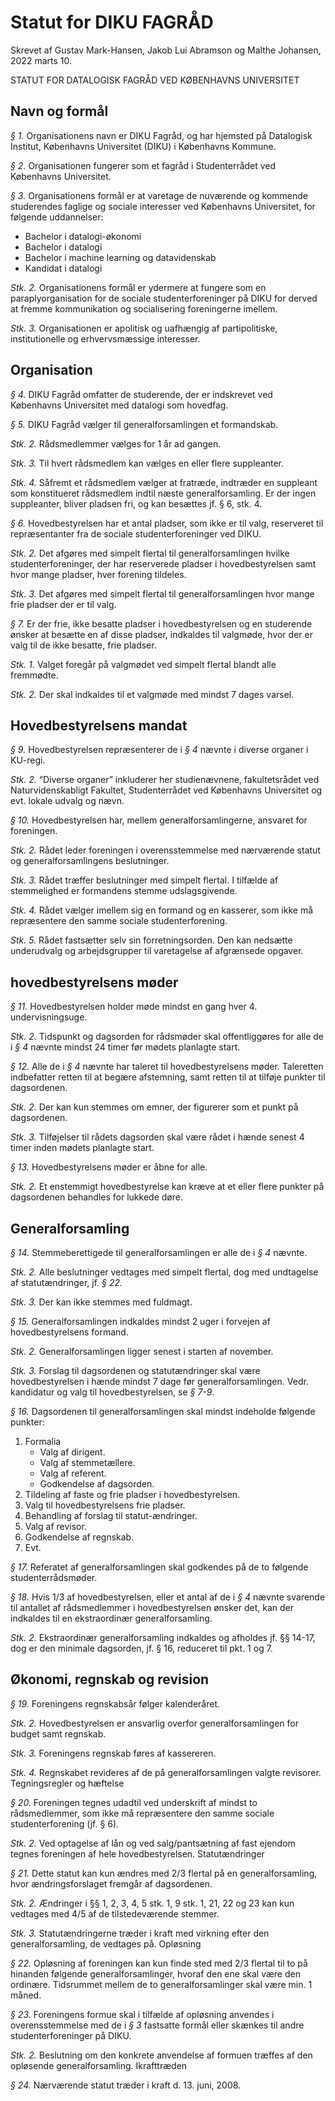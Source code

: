 # Statut for DIKU FAGRÅD
Skrevet af Gustav Mark-Hansen, Jakob Lui Abramson og Malthe Johansen, 2022 marts 10.

STATUT FOR DATALOGISK FAGRÅD VED KØBENHAVNS UNIVERSITET

## Navn og formål


*§ 1.* Organisationens navn er DIKU Fagråd, og har hjemsted på Datalogisk Institut, Københavns Universitet (DIKU) i Københavns Kommune.

*§ 2.* Organisationen fungerer som et fagråd i Studenterrådet ved Københavns Universitet.

*§ 3.* Organisationens formål er at varetage de nuværende og kommende studerendes faglige og sociale interesser ved Københavns Universitet, for følgende uddannelser:
- Bachelor i datalogi-økonomi
- Bachelor i datalogi
- Bachelor i machine learning og datavidenskab
- Kandidat i datalogi

*Stk. 2.* Organisationens formål er ydermere at fungere som en paraplyorganisation for de sociale studenterforeninger på DIKU for derved at fremme kommunikation og socialisering foreningerne imellem.

*Stk. 3.* Organisationen er apolitisk og uafhængig af partipolitiske, institutionelle og erhvervsmæssige interesser.

## Organisation


*§ 4.* DIKU Fagråd omfatter de studerende, der er indskrevet ved Københavns Universitet med datalogi som hovedfag.

*§ 5.* DIKU Fagråd vælger til generalforsamlingen et formandskab.

*Stk. 2.* Rådsmedlemmer vælges for 1 år ad gangen.

*Stk. 3.* Til hvert rådsmedlem kan vælges en eller flere suppleanter.

*Stk. 4.* Såfremt et rådsmedlem vælger at fratræde, indtræder en suppleant som konstitueret rådsmedlem indtil næste generalforsamling. Er der ingen suppleanter, bliver pladsen fri, og kan besættes jf. § 6, stk. 4.

*§ 6.* Hovedbestyrelsen har et antal pladser, som ikke er til valg, reserveret til repræsentanter fra de sociale studenterforeninger ved DIKU.

*Stk. 2.* Det afgøres med simpelt flertal til generalforsamlingen hvilke studenterforeninger, der har reserverede pladser i hovedbestyrelsen samt hvor mange pladser, hver forening tildeles.

*Stk. 3.* Det afgøres med simpelt flertal til generalforsamlingen hvor mange frie pladser der er til valg.

*§ 7.* Er der frie, ikke besatte pladser i hovedbestyrelsen og en studerende ønsker at besætte en af disse pladser, indkaldes til valgmøde, hvor der er valg til de ikke besatte, frie pladser.

*Stk. 1.* Valget foregår på valgmødet ved simpelt flertal blandt alle fremmødte.

*Stk. 2.* Der skal indkaldes til et valgmøde med mindst 7 dages varsel. 

## Hovedbestyrelsens mandat


*§ 9.* Hovedbestyrelsen repræsenterer de i *§ 4* nævnte i diverse organer i KU-regi.

*Stk. 2.* “Diverse organer” inkluderer her studienævnene, fakultetsrådet ved Naturvidenskabligt Fakultet, Studenterrådet ved Københavns Universitet og evt. lokale udvalg og nævn.

*§ 10.* Hovedbestyrelsen har, mellem generalforsamlingerne, ansvaret for foreningen.

*Stk. 2.* Rådet leder foreningen i overensstemmelse med nærværende statut og generalforsamlingens beslutninger.

*Stk. 3.* Rådet træffer beslutninger med simpelt flertal. I tilfælde af stemmelighed er formandens stemme udslagsgivende.

*Stk. 4.* Rådet vælger imellem sig en formand og en kasserer, som ikke må repræsentere den samme sociale studenterforening.

*Stk. 5.* Rådet fastsætter selv sin forretningsorden. Den kan nedsætte underudvalg og arbejdsgrupper til varetagelse af afgrænsede opgaver.

## hovedbestyrelsens møder


*§ 11.* Hovedbestyrelsen holder møde mindst en gang hver 4. undervisningsuge.

*Stk. 2.* Tidspunkt og dagsorden for rådsmøder skal offentliggøres for alle de i *§ 4* nævnte mindst 24 timer før mødets planlagte start.

*§ 12.* Alle de i *§ 4* nævnte har taleret til hovedbestyrelsens møder. Taleretten indbefatter retten til at begære afstemning, samt retten til at tilføje punkter til dagsordenen.

*Stk. 2.* Der kan kun stemmes om emner, der figurerer som et punkt på dagsordenen.

*Stk. 3.* Tilføjelser til rådets dagsorden skal være rådet i hænde senest 4 timer inden mødets planlagte start.

*§ 13.* Hovedbestyrelsens møder er åbne for alle.

*Stk. 2.* Et enstemmigt hovedbestyrelse kan kræve at et eller flere punkter på dagsordenen behandles for lukkede døre.

## Generalforsamling


*§ 14.* Stemmeberettigede til generalforsamlingen er alle de i *§ 4* nævnte.

*Stk. 2.* Alle beslutninger vedtages med simpelt flertal, dog med undtagelse af statutændringer, jf. *§ 22.*

*Stk. 3.* Der kan ikke stemmes med fuldmagt.

*§ 15.* Generalforsamlingen indkaldes mindst 2 uger i forvejen af hovedbestyrelsens formand.

*Stk. 2.* Generalforsamlingen ligger senest i starten af november.

*Stk. 3.* Forslag til dagsordenen og statutændringer skal være hovedbestyrelsen i hænde mindst 7 dage før generalforsamlingen. Vedr. kandidatur og valg til hovedbestyrelsen, se *§ 7-9*.

*§ 16.* Dagsordenen til generalforsamlingen skal mindst indeholde følgende punkter:
1. Formalia
    - Valg af dirigent.
    - Valg af stemmetællere.
    - Valg af referent.
    - Godkendelse af dagsorden.
2. Tildeling af faste og frie pladser i hovedbestyrelsen.
3. Valg til hovedbestyrelsens frie pladser.
4. Behandling af forslag til statut-ændringer.
5. Valg af revisor.
6. Godkendelse af regnskab.
7. Evt.

*§ 17.* Referatet af generalforsamlingen skal godkendes på de to følgende studenterrådsmøder.

*§ 18.* Hvis 1/3 af hovedbestyrelsen, eller et antal af de i *§ 4* nævnte svarende til antallet af rådsmedlemmer i hovedbestyrelsen ønsker det, kan der indkaldes til en ekstraordinær generalforsamling.

*Stk. 2.* Ekstraordinær generalforsamling indkaldes og afholdes jf. §§ 14-17, dog er den minimale dagsorden, jf. § 16, reduceret til pkt. 1 og 7.

## Økonomi, regnskab og revision


*§ 19.* Foreningens regnskabsår følger kalenderåret.

*Stk. 2.* Hovedbestyrelsen er ansvarlig overfor generalforsamlingen for budget samt regnskab.

*Stk. 3.* Foreningens regnskab føres af kassereren.

*Stk. 4.* Regnskabet revideres af de på generalforsamlingen valgte revisorer.
Tegningsregler og hæftelse

*§ 20.* Foreningen tegnes udadtil ved underskrift af mindst to rådsmedlemmer, som ikke må repræsentere den samme sociale studenterforening (jf. § 6).

*Stk. 2.* Ved optagelse af lån og ved salg/pantsætning af fast ejendom tegnes foreningen af hele hovedbestyrelsen.
Statutændringer

*§ 21.* Dette statut kan kun ændres med 2/3 flertal på en generalforsamling, hvor ændringsforslaget fremgår af dagsordenen.

*Stk. 2.* Ændringer i §§ 1, 2, 3, 4, 5 stk. 1, 9 stk. 1, 21, 22 og 23 kan kun vedtages med 4/5 af de tilstedeværende stemmer.

*Stk. 3.* Statutændringerne træder i kraft med virkning efter den generalforsamling, de vedtages på.
Opløsning

*§ 22.* Opløsning af foreningen kan kun finde sted med 2/3 flertal til to på hinanden følgende generalforsamlinger, hvoraf den ene skal være den ordinære. Tidsrummet mellem de to generalforsamlinger skal være min. 1 måned.

*§ 23.* Foreningens formue skal i tilfælde af opløsning anvendes i overensstemmelse med de i *§ 3* fastsatte formål eller skænkes til andre studenterforeninger på DIKU.

*Stk. 2.* Beslutning om den konkrete anvendelse af formuen træffes af den opløsende generalforsamling.
Ikrafttræden

*§ 24.* Nærværende statut træder i kraft d. 13. juni, 2008.

